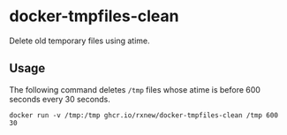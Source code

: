 # docker-tmpfiles-clean

Delete old temporary files using atime.

## Usage

The following command deletes `/tmp` files whose atime is before 600 seconds every 30 seconds.

```shell
docker run -v /tmp:/tmp ghcr.io/rxnew/docker-tmpfiles-clean /tmp 600 30
```
